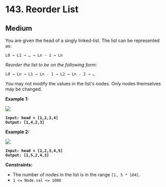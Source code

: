 # 143. Reorder List

## Medium



You are given the head of a singly linked-list. The list can be represented as:

```
L0 → L1 → … → Ln - 1 → Ln
```

_Reorder the list to be on the following form:_

```
L0 → Ln → L1 → Ln - 1 → L2 → Ln - 2 → …
```

You may not modify the values in the list's nodes. Only nodes themselves may be changed.

&#x20;

**Example 1:**

![](https://assets.leetcode.com/uploads/2021/03/04/reorder1linked-list.jpg)

<pre><code><strong>Input: head = [1,2,3,4]
</strong><strong>Output: [1,4,2,3]
</strong></code></pre>

**Example 2:**

![](https://assets.leetcode.com/uploads/2021/03/09/reorder2-linked-list.jpg)

<pre><code><strong>Input: head = [1,2,3,4,5]
</strong><strong>Output: [1,5,2,4,3]
</strong></code></pre>

&#x20;

**Constraints:**

* The number of nodes in the list is in the range `[1, 5 * 104]`.
* `1 <= Node.val <= 1000`
